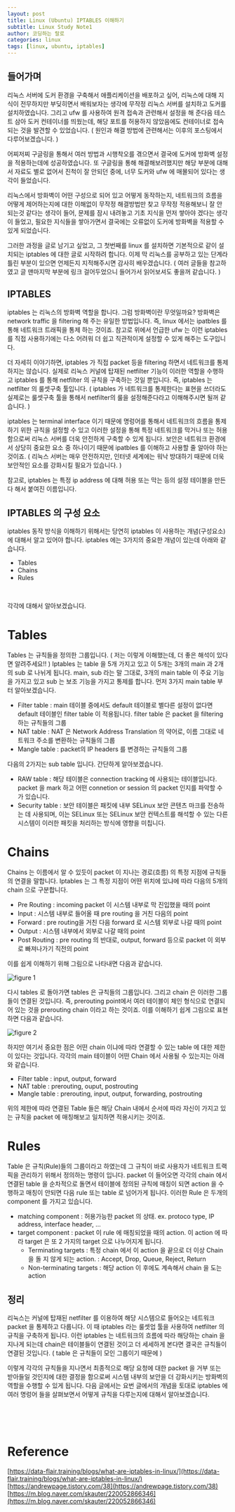 ```yaml
---
layout: post
title: Linux (Ubuntu) IPTABLES 이해하기
subtitle: Linux Study Note1
author: 코딩하는 랄로
categories: linux
tags: [linux, ubuntu, iptables]
---
```



## 들어가며

리눅스 서버에 도커 환경을 구축해서 애플리케이션을 배포하고 싶어, 리눅스에 대해 지식이 전무하지만 부딪히면서 배워보자는 생각에 무작정 리눅스 서버를 설치하고 도커를 설치하였습니다. 그리고 ufw 를 사용하여 원격 접속과 관련해서 설정을 해 준다음 테스트 삼아 도커 컨테이너를 띄웠는데, 해당 포트를 허용하지 않았음에도 컨테이너로 접속되는 것을 발견할 수 있었습니다. ( 원인과 해결 방법에 관련해서는 이후의 포스팅에서 다루어보겠습니다. )

어찌저찌 구글링을 통해서 여러 방법과 시행착오를 겪으면서 결국에 도커에 방화벽 설정을 적용하는데에 성공하였습니다. 또 구글링을 통해 해결해보려했지만 해당 부분에 대해서 자료도 별로 없어서 진척이 잘 안되던 중에, 너무 도커와 ufw 에 매몰되어 있다는 생각이 들었습니다.

리눅스에서 방화벽이 어떤 구성으로 되어 있고 어떻게 동작하는지, 네트워크의 흐름을 어떻게 제어하는지에 대한 이해없이 무작정 해결방법만 찾고 무작정 적용해보니 잘 안 되는것 같다는 생각이 들어, 문제를 잠시 내려놓고 기초 지식을 먼저 쌓아야 겠다는 생각이 들었고, 필요한 지식들을 쌓아가면서 결국에는 오류없이 도커에 방화벽을 적용할 수 있게 되었습니다.

그러한 과정을 글로 남기고 싶었고, 그 첫번째를 linux 를 설치하면 기본적으로 같이 설치되는 iptables 에 대한 글로 시작하려 합니다. 이제 막 리눅스를 공부하고 있는 단계라 틀린 부분이 있으면 언제든지 지적해주시면 감사히 배우겠습니다. ( 여러 글들을 참고하였고 글 맨마지막 부분에 링크 걸어두었으니 들어가서 읽어보셔도 좋을꺼 같습니다. )


## IPTABLES

iptables 는 리눅스의 방화벽 역할을 합니다. 그럼 방화벽이란 무엇일까요? 방화벽은 network traffic 을 filtering 해 주는 유일한 방법입니다. 즉, linux 에서는 ipatbles 를 통해 네트워크 트래픽을 통제 하는 것이죠. 참고로 위에서 언급한 ufw 는 이런 iptables 를 직접 사용하기에는 다소 어려워 더 쉽고 직관적이게 설정할 수 있게 해주는 도구입니다. 

더 자세히 이야기하면, iptables 가 직접 packet 등을 filtering 하면서 네트워크를 통제하지는 않습니다. 실제로 리눅스 커널에 탑재된 netfilter 기능이 이러한 역할을 수행하고 iptables 를 통해 netfilter 의 규칙을 구축하는 것일 뿐입니다. 즉, iptables 는 netfilter 의 룰셋구축 툴입니다. ( iptables 가 네트워크를 통제한다는 표현을 쓰더라도 실제로는 룰셋구축 툴을 통해서 netfilter의 룰을 설정해준다라고 이해해주시면 될꺼 같습니다. )

iptables 는 terminal interface 이기 때문에 명렁어를 통해서 네트워크의 흐름을 통제하기 위한 규칙을 설정할 수 있고 이러한 설정을 통해 특정 네트워크를 막거나 또는 허용함으로써 리눅스 서버를 더욱 안전하게 구축할 수 있게 됩니다. 보안은 네트워크 환경에서 상당히 중요한 요소 중 하나이기 때문에 ipatbles 를 이해하고 사용할 줄 알아야 하는 것이죠. ( 리눅스 서버는 매우 안전하지만, 인터넷 세계에는 워낙 방대하기 때문에 더욱 보안적인 요소를 강화시킬 필요가 있습니다. )

참고로, iptables 는 특정 ip address 에 대해 허용 또는 막는 등의 설정 테이블을 만든다 해서 붙여진 이름입니다.


## IPTABLES 의 구성 요소

iptables 동작 방식을 이해하기 위해서는 당연히 iptables 이 사용하는 개념(구성요소) 에 대해서 알고 있어야 합니다. iptables 에는 3가지의 중요한 개념이 있는데 아래와 같습니다.
<br>
- Tables
- Chains
- Rules
<br>

각각에 대해서 알아보겠습니다.


# Tables 
Tables 는 규칙들을 정의한 그룹입니다. ( 저는 이렇게 이해했는데, 더 좋은 해석이 있다면 알려주세요!! ) Iptables 는 table 을 5개 가지고 있고 이 5개는 3개의 main 과 2개의 sub 로 나뉘게 됩니다. main, sub 라는 말 그대로, 3개의 main table 이 주요 기능을 가지고 있고 sub 는 보조 기능을 가지고 통제를 합니다. 먼저 3가지 main table 부터 알아보겠습니다.

- Filter table : main 테이블 중에서도 default 테이블로 별다른 설정이 없다면 default 테이블인 filter table 이 적용됩니다. filter table 은 packet 을 filtering 하는 규칙들의 그룹
- NAT table : NAT 은 Network Address Translation 의 약어로, 이름 그대로 네트워크 주소를 변환하는 규칙들의 그룹
- Mangle table : packet의 IP headers 를 변경하는 규칙들의 그룹

다음의 2가지는 sub table 입니다. 간단하게 알아보겠습니다.
- RAW table : 해당 테이블은 connection tracking 에 사용되는 테이블입니다. packet 을 mark 하고 어떤 connetion or session 의 packet 인지를 파악할 수 가 있습니다.
- Security table : 보안 테이블은 패킷에 내부 SELinux 보안 콘텐츠 마크를 전송하는 데 사용되며, 이는 SELinux 또는 SELinux 보안 컨텍스트를 해석할 수 있는 다른 시스템이 이러한 패킷을 처리하는 방식에 영향을 미칩니다.


# Chains
Chains 는 이름에서 알 수 있듯이 packet 이 지나는 경로(흐름) 의 특정 지점에 규칙들의 연결을 말합니다. Iptables 는 그 특정 지점이 어떤 위치에 있냐에 따라 다음의 5개의 chain 으로 구분합니다. 

- Pre Routing : incoming packet 이 시스템 내부로 막 진입했을 때의 point
- Input :  시스템 내부로 들어올 때 pre routing 을 거친 다음의 point
- Forward : pre routing을 거친 다음 forward 로 시스템 외부로 나갈 때의 point
- Output : 시스템 내부에서 외부로 나갈 때의 point
- Post Routing : pre routing 의 반대로, output, forward 등으로 packet 이 외부로 빠져나가기 직전의 point

이를 쉽게 이해하기 위해 그림으로 나타내면 다음과 같습니다.

![figure 1](/assets/images/iptables/iptables_photo1.png)

다시 tables 로 돌아가면 tables 은 규칙들의 그룹입니다. 그리고 chain 은 이러한 그룹들이 연결된 것입니다. 즉, prerouting point에서 여러 테이블이 체인 형식으로 연결되어 있는 것을 prerouting chain 이라고 하는 것이죠. 이를 이해하기 쉽게 그림으로 표현하면 다음과 같습니다.

![figure 2](/assets/images/iptables/iptables_photo2.png)

하지만 여기서 중요한 점은 어떤 chain 이냐에 따라 연결할 수 있는 table 에 대한 제한이 있다는 것입니다. 각각의 main 테이블이 어떤 Chain 에서 사용될 수 있는지는 아래와 같습니다.

- Filter table : input, output, forward
- NAT table : prerouting, ouput, postrouting
- Mangle table : prerouting, input, output, forwarding, postrouting

위의 제한에 따라 연결된 Table 들은 해당 Chain 내에서 순서에 따라 자신이 가지고 있는 규칙을 packet 에 매칭해보고 일치하면 적용시키는 것이죠.


# Rules
Table 은 규칙(Rule)들의 그룹이라고 하였는데 그 규칙이 바로 사용자가 네트워크 트랙픽을 관리하기 위해서 정의하는 명령이 입니다. packet 이 들어오면 각각의 chain 에서 연결된 table 을 순차적으로 돌면서 테이블에 정의된 규칙에 매칭이 되면 action 을 수행하고 매칭이 안되면 다음 rule 또는 table 로 넘어가게 됩니다. 이러한 Rule 은 두개의 component 를 가지고 있습니다.

- matching component : 허용가능한 packet 의 상태. ex. protoco type, IP address, interface header, ...
- target component : packet 이 rule 에 매칭되었을 때의 action. 이 action 에 따라 target 은 또 2 가지의 target 으로 나누어지게 됩니다.
  - Terminating targets : 특정 chain 에서 이 action 을 끝으로 더 이상 Chain 을 돌 지 않게 되는 action. : Accept, Drop, Queue, Reject, Return
  - Non-terminating targets : 해당 action 이 후에도 계속해서 chain 을 도는 action


## 정리
리눅스는 커널에 탑재된 netfilter 를 이용하여 해당 시스템으로 들어오는 네트워크 packet 을 통제하고 다룹니다. 이 때 iptables 라는 룰셋업 툴을 사용하여 netfilter 의 규칙을 구축하게 됩니다. 이런 iptables 는 네트워크의 흐름에 따라 해당하는 chain 을 지나게 되는데 chain은 테이블들이 연결된 것이고 더 세세하게 본다면 결국은 규칙들이 연결된 것입니다. ( table 은 규칙들이 모인 그룹이기 때문에 )

이렇게 각각의 규칙들을 지나면서 최종적으로 해당 요청에 대한 packet 을 거부 또는 받아들일 것인지에 대한 결정을 함으로써 시스템 내부의 보안을 더 강화시키는 방화벽의 역할을 수행할 수 있게 됩니다. 다음 글에서는 요번 글에서의 개념을 토대로 iptables 에 여러 명렁어 들을 살펴보면서 어떻게 규칙을 다루는지에 대해서 알아보겠습니다. 

<br>
<br>
<br>

# Reference
[https://data-flair.training/blogs/what-are-iptables-in-linux/](https://data-flair.training/blogs/what-are-iptables-in-linux/)
[https://andrewpage.tistory.com/38](https://andrewpage.tistory.com/38)
[https://m.blog.naver.com/skauter/220052866346](https://m.blog.naver.com/skauter/220052866346)